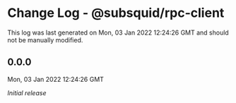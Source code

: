 # Change Log - @subsquid/rpc-client

This log was last generated on Mon, 03 Jan 2022 12:24:26 GMT and should not be manually modified.

## 0.0.0
Mon, 03 Jan 2022 12:24:26 GMT

_Initial release_

